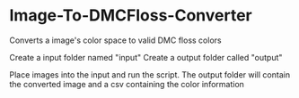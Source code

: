 # Image-To-DMCFloss-Converter
Converts a image's color space to valid DMC floss colors

Create a input folder named "input"
Create a output folder called "output"

Place images into the input and run the script. The output folder will contain the converted image and a csv containing the color information
